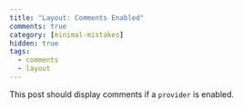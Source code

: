 ```yaml
---
title: "Layout: Comments Enabled"
comments: true
category: [minimal-mistakes]
hidden: true
tags:
  - comments
  - layout
---
```


This post should display comments if a `provider` is enabled.
<!--stackedit_data:
eyJoaXN0b3J5IjpbLTE5NjY0MTg5NjJdfQ==
-->
